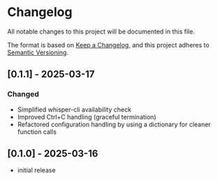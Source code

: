 # Changelog

All notable changes to this project will be documented in this file.

The format is based on [Keep a Changelog],
and this project adheres to [Semantic Versioning].

## [0.1.1] - 2025-03-17

### Changed

- Simplified whisper-cli availability check
- Improved Ctrl+C handling (graceful termination)
- Refactored configuration handling by using a dictionary for cleaner function calls

## [0.1.0] - 2025-03-16

- initial release

<!-- Links -->
[keep a changelog]: https://keepachangelog.com/en/1.0.0/
[semantic versioning]: https://semver.org/spec/v2.0.0.html